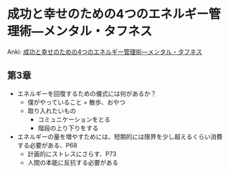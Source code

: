 # 成功と幸せのための4つのエネルギー管理術―メンタル・タフネス

Anki: [成功と幸せのための4つのエネルギー管理術―メンタル・タフネス](anki/成功と幸せのための4つのエネルギー管理術―メンタル・タフネス.md)

## 第3章

- エネルギーを回復するための儀式には何があるか？
	- 僕がやっていること = 散歩、おやつ
	- 取り入れたいもの
		- コミュニケーションをとる
		- 階段の上り下りをする
- エネルギーの量を増やすためには、短期的には限界を少し超えるくらい消費する必要がある、P68
	- 計画的にストレスにさらす、P73
	- 人間の本能に反抗する必要がある
